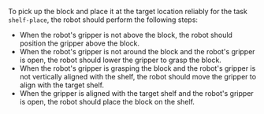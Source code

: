 To pick up the block and place it at the target location reliably for the task `shelf-place`, the robot should perform the following steps:
- When the robot's gripper is not above the block, the robot should position the gripper above the block.
- When the robot's gripper is not around the block and the robot's gripper is open, the robot should lower the gripper to grasp the block.
- When the robot's gripper is grasping the block and the robot's gripper is not vertically aligned with the shelf, the robot should move the gripper to align with the target shelf.
- When the gripper is aligned with the target shelf and the robot's gripper is open, the robot should place the block on the shelf.